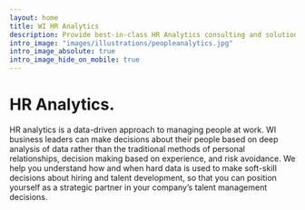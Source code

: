 ```yaml
---
layout: home
title: WI HR Analytics
description: Provide best-in-class HR Analytics consulting and solutioning
intro_image: "images/illustrations/peopleanalytics.jpg"
intro_image_absolute: true
intro_image_hide_on_mobile: true
---
```


# HR Analytics.

HR analytics is a data-driven approach to managing people at work. WI business leaders can make decisions about their people based on deep analysis of data rather than the traditional methods of personal relationships, decision making based on experience, and risk avoidance. We help you understand how and when hard data is used to make soft-skill decisions about hiring and talent development, so that you can position yourself as a strategic partner in your company’s talent management decisions.
